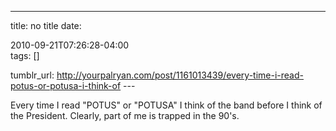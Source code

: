 ---
title: no title
date:

 2010-09-21T07:26:28-04:00  
tags:  []

tumblr_url:
http://yourpalryan.com/post/1161013439/every-time-i-read-potus-or-potusa-i-think-of
\-\--

Every time I read "POTUS" or "POTUSA" I think of the band before I think
of the President. Clearly, part of me is trapped in the 90's.
